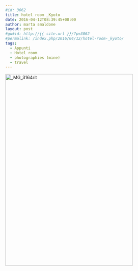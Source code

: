 ```yaml
---
#id: 3062
title: hotel room _Kyoto
date: 2016-04-12T08:39:45+00:00
author: marta smaldone
layout: post
#gu#id: http://{{ site.url }}/?p=3062
#permalink: /index.php/2016/04/12/hotel-room-_kyoto/
tags:
  - Appunti
  - Hotel room
  - photographies (mine)
  - travel
---
```

<img class="aligncenter wp-image-3069 size-full" src="{{ site.url }}/images/uploads/2016/04/MG_3164rit-1-e1468916153397.jpg" alt="_MG_3164rit" width="400" height="600" />